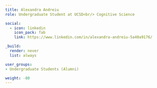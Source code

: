 ```yaml
---
title: Alexandra Andreiu
role: Undergraduate Student at UCSD<br/> Cognitive Science

social:
  - icon: linkedin
    icon_pack: fab
    link: https://www.linkedin.com/in/alexandra-andreiu-5a40a9176/

_build:
  render: never
  list: always

user_groups:
- Undergraduate Students (Alumni)

weight: -80
---
```


